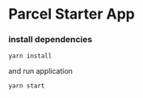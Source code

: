 # Parcel Starter App

### install dependencies

```
yarn install
```

and run application

```bash
yarn start
```